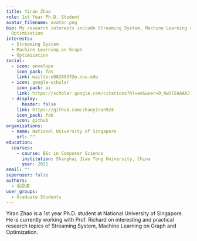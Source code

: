 ```yaml
---
title: Yiran Zhao
role: 1st Year Ph.D. Student
avatar_filename: avatar.png
bio: My research interests include Streaming System, Machine Learning on Graph,
  Optimization
interests:
  - Streaming System
  - Machine Learning on Graph
  - Optimization
social:
  - icon: envelope
    icon_pack: fas
    link: mailto:e0828937@u.nus.edu
  - icon: google-scholar
    icon_pack: ai
    link: https://scholar.google.com/citations?hl=en&user=D_HwSlEAAAAJ
  - display:
      header: false
    link: https://github.com/zhaoyiran924
    icon_pack: fab
    icon: github
organizations:
  - name: National University of Singapore
    url: ""
education:
  courses:
    - course: BSc in Computer Science
      institution: Shanghai Jiao Tong University, China
      year: 2021
email: ""
superuser: false
authors:
  - 吳恩達
user_groups:
  - Graduate Students
---
```

Yiran Zhao is a 1st year Ph.D. student at National University of Singapore. He is currently working with Prof. Richard on interesting and practical research topics of Streaming System, Machine Learning on Graph and Optimization.